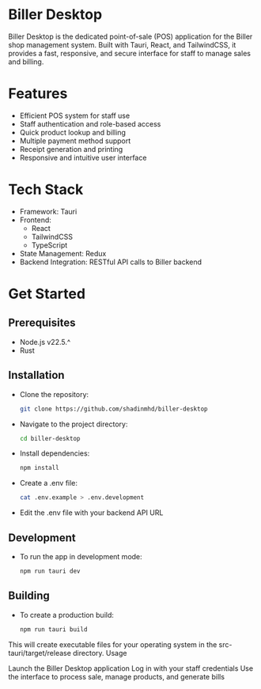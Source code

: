 # Biller Desktop
Biller Desktop is the dedicated point-of-sale (POS) application for the Biller shop management system. Built with Tauri, React, and TailwindCSS, it provides a fast, responsive, and secure interface for staff to manage sales and billing.

# Features

- Efficient POS system for staff use
- Staff authentication and role-based access
- Quick product lookup and billing
- Multiple payment method support
- Receipt generation and printing
- Responsive and intuitive user interface

# Tech Stack

- Framework: Tauri
- Frontend:
    - React
    - TailwindCSS
    - TypeScript
- State Management: Redux
- Backend Integration: RESTful API calls to Biller backend

# Get Started

## Prerequisites

- Node.js v22.5.^
- Rust

## Installation

- Clone the repository:
    ```bash
    git clone https://github.com/shadinmhd/biller-desktop
    ```

- Navigate to the project directory:
    ```bash
    cd biller-desktop
    ```

- Install dependencies:
    ```bash
    npm install
    ```

- Create a .env file:
    ```bash
    cat .env.example > .env.development
    ```
- Edit the .env file with your backend API URL

## Development

- To run the app in development mode:
    ```bash
    npm run tauri dev
    ```

## Building
- To create a production build:
    ```bash
    npm run tauri build
    ```
    
This will create executable files for your operating system in the src-tauri/target/release directory.
Usage

Launch the Biller Desktop application
Log in with your staff credentials
Use the interface to process sale, manage products, and generate bills
